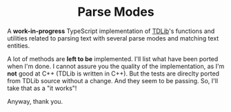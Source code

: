 <div align="center">

# Parse Modes

</div>

A **work-in-progress** TypeScript implementation of [TDLib](https://github.com/tdlib/td)'s functions and utilities
related to parsing text with several parse modes and matching text entities.

A lot of methods are **left to be** implemented. I'll list what have been ported when I'm done. I cannot assure you the
quality of the implementation, as I'm **not** good at C++ (TDLib is written in C++). But the tests are direclty ported
from TDLib source without a change. And they seem to be passing. So, I'll take that as a "it works"!

Anyway, thank you.
